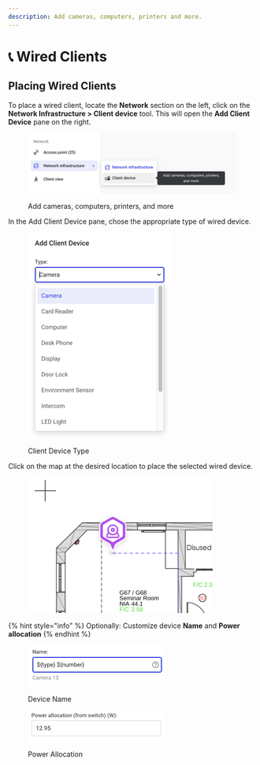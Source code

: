```yaml
---
description: Add cameras, computers, printers and more.
---
```


# 📞 Wired Clients

## Placing Wired Clients

To place a wired client, locate the **Network** section on the left, click on the **Network Infrastructure > Client device** tool. This will open the **Add Client Device** pane on the right.

<figure><img src="../.gitbook/assets/image (10).png" alt=""><figcaption><p>Add cameras, computers, printers, and more</p></figcaption></figure>

In the Add Client Device pane, chose the appropriate type of wired device.

<figure><img src="../.gitbook/assets/image (16).png" alt="" width="290"><figcaption><p>Client Device Type</p></figcaption></figure>

Click on the map at the desired location to place the selected wired device.

<figure><img src="../.gitbook/assets/image (8).png" alt="" width="375"><figcaption></figcaption></figure>

{% hint style="info" %}
Optionally: Customize device **Name** and **Power allocation**
{% endhint %}

<figure><img src="../.gitbook/assets/image (4).png" alt="" width="281"><figcaption><p>Device Name</p></figcaption></figure>

<figure><img src="../.gitbook/assets/image (7).png" alt="" width="277"><figcaption><p>Power Allocation</p></figcaption></figure>

